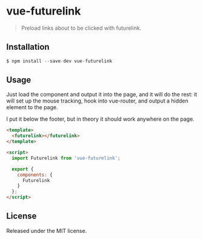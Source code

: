 # vue-futurelink

> Preload links about to be clicked with futurelink.

## Installation

```js
$ npm install --save-dev vue-futurelink
```

## Usage

Just load the component and output it into the page, and it will do the rest: it will set up the mouse tracking, hook into vue-router, and output a hidden element to the page.

I put it below the footer, but in theory it should work anywhere on the page.

```html
<template>
  <futurelink></futurelink>
</template>

<script>
  import Futurelink from 'vue-futurelink';

  export {
    components: {
      Futurelink
    }
  };
</script>
```

## License

Released under the MIT license.